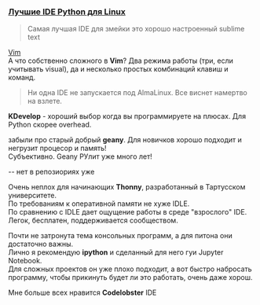 ### [Лучшие IDE Python для Linux](https://losst.pro/luchshie-ide-python-dlya-linux)
> Самая лучшая IDE для змейки это хорошо настроенный sublime text

[Vim](https://github.com/AV-ghub/Linux/blob/main/007%20%D0%A3%D1%82%D0%B8%D0%BB%D0%B8%D1%82%D1%8B%20%D0%B8%20%D0%9F%D0%9E/Vim/Res.md)   
А что собственно сложного в **Vim**? Два режима работы (три, если учитывать visual), да и несколько простых комбинаций клавиш и команд.   

> Ни одна IDE не запускается под AlmaLinux. Все виснет намертво на взлете.

**KDevelop** - хороший выбор когда вы программируете на плюсах. Для Python скорее overhead.

забыли про старый добрый **geany**. Для новичков хорошо подходит и негрузит процесор и память!   
Субъективно. Geany РУлит уже много лет!

-- нет в репозиориях уже

Очень неплох для начинающих **Thonny**, разработанный в Тартусском университете.   
По требованиям к оперативной памяти не хуже IDLE.  
По сравнению с IDLE дает ощущение работы в среде "взрослого" IDE.  
Легок, бесплатен, поддерживается сообществом.

Почти не затронута тема консольных программ, а для питона они достаточно важны.  
Лично я рекомендую **ipython** и сделанный для него гуи Jupyter Notebook.  
Для сложных проектов он уже плохо подходит, а вот быстро набросать программу, чтобы прикинуть будет ли это работать, очень даже хорош.

Мне больше всех нравится **Codelobster** IDE


